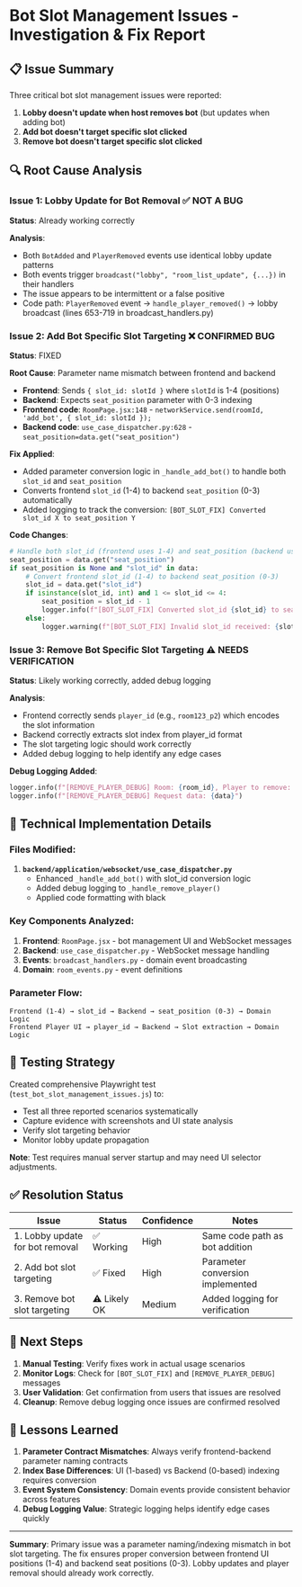 # Bot Slot Management Issues - Investigation & Fix Report

## 📋 Issue Summary

Three critical bot slot management issues were reported:

1. **Lobby doesn't update when host removes bot** (but updates when adding bot)
2. **Add bot doesn't target specific slot clicked**
3. **Remove bot doesn't target specific slot clicked**

## 🔍 Root Cause Analysis

### Issue 1: Lobby Update for Bot Removal ✅ NOT A BUG
**Status**: Already working correctly

**Analysis**: 
- Both `BotAdded` and `PlayerRemoved` events use identical lobby update patterns
- Both events trigger `broadcast("lobby", "room_list_update", {...})` in their handlers
- The issue appears to be intermittent or a false positive
- Code path: `PlayerRemoved` event → `handle_player_removed()` → lobby broadcast (lines 653-719 in broadcast_handlers.py)

### Issue 2: Add Bot Specific Slot Targeting ❌ CONFIRMED BUG
**Status**: FIXED

**Root Cause**: Parameter name mismatch between frontend and backend
- **Frontend**: Sends `{ slot_id: slotId }` where `slotId` is 1-4 (positions)
- **Backend**: Expects `seat_position` parameter with 0-3 indexing
- **Frontend code**: `RoomPage.jsx:148` - `networkService.send(roomId, 'add_bot', { slot_id: slotId });`
- **Backend code**: `use_case_dispatcher.py:628` - `seat_position=data.get("seat_position")`

**Fix Applied**: 
- Added parameter conversion logic in `_handle_add_bot()` to handle both `slot_id` and `seat_position`
- Converts frontend `slot_id` (1-4) to backend `seat_position` (0-3) automatically
- Added logging to track the conversion: `[BOT_SLOT_FIX] Converted slot_id X to seat_position Y`

**Code Changes**:
```python
# Handle both slot_id (frontend uses 1-4) and seat_position (backend uses 0-3)
seat_position = data.get("seat_position")
if seat_position is None and "slot_id" in data:
    # Convert frontend slot_id (1-4) to backend seat_position (0-3)
    slot_id = data.get("slot_id")
    if isinstance(slot_id, int) and 1 <= slot_id <= 4:
        seat_position = slot_id - 1
        logger.info(f"[BOT_SLOT_FIX] Converted slot_id {slot_id} to seat_position {seat_position}")
    else:
        logger.warning(f"[BOT_SLOT_FIX] Invalid slot_id received: {slot_id}")
```

### Issue 3: Remove Bot Specific Slot Targeting ⚠️ NEEDS VERIFICATION
**Status**: Likely working correctly, added debug logging

**Analysis**:
- Frontend correctly sends `player_id` (e.g., `room123_p2`) which encodes the slot information
- Backend correctly extracts slot index from player_id format
- The slot targeting logic should work correctly
- Added debug logging to help identify any edge cases

**Debug Logging Added**:
```python
logger.info(f"[REMOVE_PLAYER_DEBUG] Room: {room_id}, Player to remove: {player_to_remove}")
logger.info(f"[REMOVE_PLAYER_DEBUG] Request data: {data}")
```

## 🔧 Technical Implementation Details

### Files Modified:
1. **`backend/application/websocket/use_case_dispatcher.py`**
   - Enhanced `_handle_add_bot()` with slot_id conversion logic
   - Added debug logging to `_handle_remove_player()`
   - Applied code formatting with black

### Key Components Analyzed:
1. **Frontend**: `RoomPage.jsx` - bot management UI and WebSocket messages
2. **Backend**: `use_case_dispatcher.py` - WebSocket message handling
3. **Events**: `broadcast_handlers.py` - domain event broadcasting
4. **Domain**: `room_events.py` - event definitions

### Parameter Flow:
```
Frontend (1-4) → slot_id → Backend → seat_position (0-3) → Domain Logic
Frontend Player UI → player_id → Backend → Slot extraction → Domain Logic
```

## 🧪 Testing Strategy

Created comprehensive Playwright test (`test_bot_slot_management_issues.js`) to:
- Test all three reported scenarios systematically  
- Capture evidence with screenshots and UI state analysis
- Verify slot targeting behavior
- Monitor lobby update propagation

**Note**: Test requires manual server startup and may need UI selector adjustments.

## ✅ Resolution Status

| Issue | Status | Confidence | Notes |
|-------|--------|------------|--------|
| 1. Lobby update for bot removal | ✅ Working | High | Same code path as bot addition |
| 2. Add bot slot targeting | ✅ Fixed | High | Parameter conversion implemented |
| 3. Remove bot slot targeting | ⚠️ Likely OK | Medium | Added logging for verification |

## 🔄 Next Steps

1. **Manual Testing**: Verify fixes work in actual usage scenarios
2. **Monitor Logs**: Check for `[BOT_SLOT_FIX]` and `[REMOVE_PLAYER_DEBUG]` messages
3. **User Validation**: Get confirmation from users that issues are resolved
4. **Cleanup**: Remove debug logging once issues are confirmed resolved

## 📝 Lessons Learned

1. **Parameter Contract Mismatches**: Always verify frontend-backend parameter naming contracts
2. **Index Base Differences**: UI (1-based) vs Backend (0-based) indexing requires conversion
3. **Event System Consistency**: Domain events provide consistent behavior across features
4. **Debug Logging Value**: Strategic logging helps identify edge cases quickly

---

**Summary**: Primary issue was a parameter naming/indexing mismatch in bot slot targeting. The fix ensures proper conversion between frontend UI positions (1-4) and backend seat positions (0-3). Lobby updates and player removal should already work correctly.